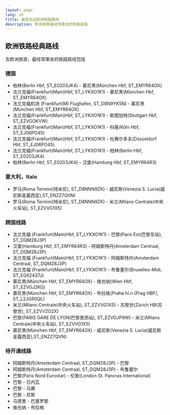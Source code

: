 ```yaml
---
layout: page
lang: zh
title: 最受欢迎欧洲铁路路线
description: 欧洲游客最经常乘坐的铁路线路
---
```


##  欧洲铁路经典路线
去欧洲旅游，最经常乘坐的铁路路线包括

### 德国
*   柏林(Berlin Hbf, ST_E0203JK4) - 慕尼黑(München Hbf, ST_EMYR64OX)
*   法兰克福(Frankfurt(Main)Hbf, ST_LYKXO1K1) - 慕尼黑(München Hbf, ST_EMYR64OX)
*   法兰克福机场 (Frankfurt(M) Flughafen, ST_D8N9YK5N) - 慕尼黑(München Hbf, ST_EMYR64OX)
*   法兰克福(Frankfurt(Main)Hbf, ST_LYKXO1K1) - 斯图加特(Stuttgart Hbf, ST_EZVGOKVW)
*   法兰克福(Frankfurt(Main)Hbf, ST_LYKXO1K1) - 科隆(Köln Hbf, ST_EJ06PO45)
*   法兰克福(Frankfurt(Main)Hbf, ST_LYKXO1K1) - 杜赛尔多夫(Düsseldorf Hbf, ST_EJ06PO45)
*   法兰克福(Frankfurt(Main)Hbf, ST_LYKXO1K1) - 柏林(Berlin Hbf, ST_E0203JK4)
*   柏林(Berlin Hbf, ST_E0203JK4) - 汉堡(Hamburg Hbf, ST_EMYR64R3)

### 意大利，Italo
*   罗马(Roma Termini(特米尼), ST_D8NNN9ZK) - 威尼斯(Venezia S. Lucia(威尼斯圣露西亚),ST_ENZZ7QVN)
*   罗马(Roma Termini(特米尼), ST_D8NNN9ZK) - 米兰(Milano Centrale(中央火车站), ST_EZVVG1X5)

###	跨国线路
*   法兰克福 (Frankfurt(Main)Hbf, ST_LYKXO1K1) - 巴黎(Paris Est(巴黎东站), ST_DQM28J3P)
*   汉堡(Hamburg Hbf, ST_EMYR64R3) - 阿姆斯特丹(Amsterdam Centraal, ST_DQM28J3P)
*   法兰克福 (Frankfurt(Main)Hbf, ST_LYKXO1K1) - 阿姆斯特丹(Amsterdam Centraal, ST_DQM28J3P)
*   法兰克福 (Frankfurt(Main)Hbf, ST_LYKXO1K1) - 布鲁塞尔(Bruxelles-Midi, ST_EG62437J)
*   慕尼黑(München Hbf, ST_EMYR64OX) - 维也纳(Wien Hbf, ST_EZVGJ2KG)
*   慕尼黑(München Hbf, ST_EMYR64OX) - 布拉格(Praha hl.n.(Prag HBF), ST_L2JGR0QL)
*   米兰(Milano Centrale(中央火车站), ST_EZVVG1X5) - 苏黎世(Zürich HB(苏黎世), ST_EZVVZO2X)
*   巴黎(PARIS GARE DE LYON(巴黎里昂站), ST_EZVOJP9W) - 米兰(Milano Centrale(中央火车站), ST_EZVVG1X5)
*   慕尼黑(München Hbf, ST_EMYR64OX) - 威尼斯(Venezia S. Lucia(威尼斯圣露西亚),ST_ENZZ7QVN)

### 待开通线路
*   阿姆斯特丹(Amsterdam Centraal, ST_DQM28J3P) - 巴黎
*   阿姆斯特丹(Amsterdam Centraal, ST_DQM28J3P) - 布鲁塞尔
*   巴黎(Paris Nord Eurostar) - 伦敦(London St. Pancras International)
*   巴黎 - 日内瓦
*   巴黎 - 马赛
*   巴黎 - 尼斯
*   马德里 - 巴塞罗那
*   维也纳 - 布拉格
